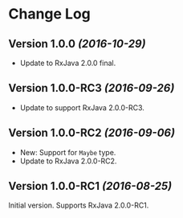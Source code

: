 Change Log
==========

Version 1.0.0 *(2016-10-29)*
----------------------------

 * Update to RxJava 2.0.0 final.


Version 1.0.0-RC3 *(2016-09-26)*
--------------------------------

 * Update to support RxJava 2.0.0-RC3.


Version 1.0.0-RC2 *(2016-09-06)*
--------------------------------

 * New: Support for `Maybe` type.
 * Update to RxJava 2.0.0-RC2.


Version 1.0.0-RC1 *(2016-08-25)*
--------------------------------

Initial version. Supports RxJava 2.0.0-RC1.
